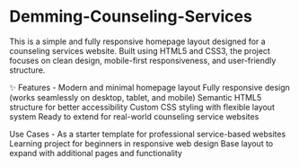 # Demming-Counseling-Services
This is a simple and fully responsive homepage layout designed for a counseling services website. Built using HTML5 and CSS3, the project focuses on clean design, mobile-first responsiveness, and user-friendly structure.

✨ Features -
Modern and minimal homepage layout
Fully responsive design (works seamlessly on desktop, tablet, and mobile)
Semantic HTML5 structure for better accessibility
Custom CSS styling with flexible layout system
Ready to extend for real-world counseling service websites

Use Cases -
As a starter template for professional service-based websites
Learning project for beginners in responsive web design
Base layout to expand with additional pages and functionality
